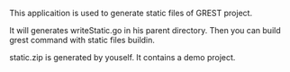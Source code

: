 This applicaition is used to generate static files of GREST project. 

It will generates writeStatic.go in his parent directory. Then you can build grest command with static files buildin.


static.zip is generated by youself. It contains a demo project.